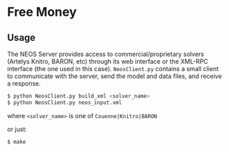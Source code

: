 # Free Money

## Usage

The NEOS Server provides access to commercial/proprietary solvers
(Artelys Knitro, BARON, etc) through its web interface or the XML-RPC
interface (the one used in this case). `NeosClient.py` contains a
small client to communicate with the server, send the model and data
files, and receive a response.

```sh
$ python NeosClient.py build_xml <solver_name>
$ python NeosClient.py neos_input.xml
```

where `<solver_name>` is one of `Couenne|Knitro|BARON`

or just:

```sh
$ make
```
